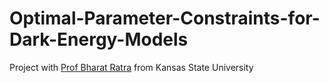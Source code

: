 # Optimal-Parameter-Constraints-for-Dark-Energy-Models

Project with [Prof Bharat Ratra](https://www.phys.ksu.edu/people/tt-faculty/ratra.html) from Kansas State University
